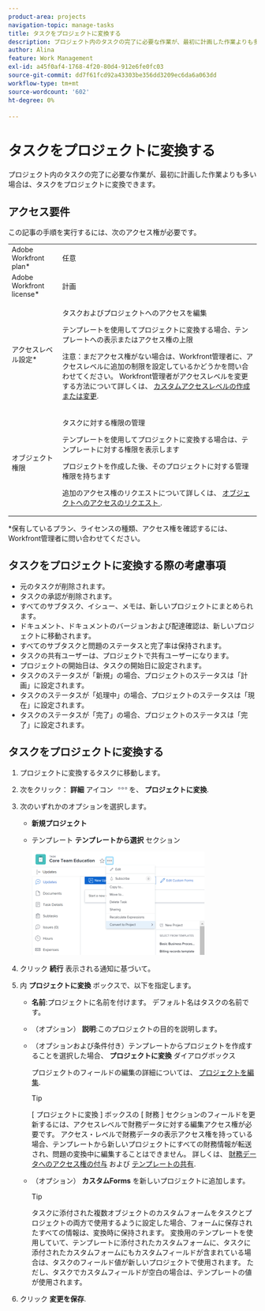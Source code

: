 ```yaml
---
product-area: projects
navigation-topic: manage-tasks
title: タスクをプロジェクトに変換する
description: プロジェクト内のタスクの完了に必要な作業が、最初に計画した作業よりも多い場合は、タスクをプロジェクトに変換できます。
author: Alina
feature: Work Management
exl-id: a45f0af4-1768-4f20-80d4-912e6fe0fc03
source-git-commit: dd7f61fcd92a43303be356dd3209ec6da6a063dd
workflow-type: tm+mt
source-wordcount: '602'
ht-degree: 0%

---
```


# タスクをプロジェクトに変換する

プロジェクト内のタスクの完了に必要な作業が、最初に計画した作業よりも多い場合は、タスクをプロジェクトに変換できます。

## アクセス要件

この記事の手順を実行するには、次のアクセス権が必要です。

<table style="table-layout:auto"> 
 <col> 
 <col> 
 <tbody> 
  <tr> 
   <td role="rowheader">Adobe Workfront plan*</td> 
   <td> <p>任意</p> </td> 
  </tr> 
  <tr> 
   <td role="rowheader">Adobe Workfront license*</td> 
   <td> <p>計画 </p> </td> 
  </tr> 
  <tr> 
   <td role="rowheader">アクセスレベル設定*</td> 
   <td> <p>タスクおよびプロジェクトへのアクセスを編集</p> <p>テンプレートを使用してプロジェクトに変換する場合、テンプレートへの表示またはアクセス権の上限</p> <p>注意：まだアクセス権がない場合は、Workfront管理者に、アクセスレベルに追加の制限を設定しているかどうかを問い合わせてください。 Workfront管理者がアクセスレベルを変更する方法について詳しくは、 <a href="../../../administration-and-setup/add-users/configure-and-grant-access/create-modify-access-levels.md" class="MCXref xref">カスタムアクセスレベルの作成または変更</a>.</p> </td> 
  </tr> 
  <tr> 
   <td role="rowheader">オブジェクト権限</td> 
   <td> <p>タスクに対する権限の管理</p> <p>テンプレートを使用してプロジェクトに変換する場合は、テンプレートに対する権限を表示します</p> <p>プロジェクトを作成した後、そのプロジェクトに対する管理権限を持ちます</p> <p>追加のアクセス権のリクエストについて詳しくは、 <a href="../../../workfront-basics/grant-and-request-access-to-objects/request-access.md" class="MCXref xref">オブジェクトへのアクセスのリクエスト </a>.</p> </td> 
  </tr> 
 </tbody> 
</table>

&#42;保有しているプラン、ライセンスの種類、アクセス権を確認するには、Workfront管理者に問い合わせてください。

## タスクをプロジェクトに変換する際の考慮事項

* 元のタスクが削除されます。
* タスクの承認が削除されます。
* すべてのサブタスク、イシュー、メモは、新しいプロジェクトにまとめられます。
* ドキュメント、ドキュメントのバージョンおよび配達確認は、新しいプロジェクトに移動されます。
* すべてのサブタスクと問題のステータスと完了率は保持されます。
* タスクの共有ユーザーは、プロジェクトで共有ユーザーになります。
* プロジェクトの開始日は、タスクの開始日に設定されます。
* タスクのステータスが「新規」の場合、プロジェクトのステータスは「計画」に設定されます。
* タスクのステータスが「処理中」の場合、プロジェクトのステータスは「現在」に設定されます。
* タスクのステータスが「完了」の場合、プロジェクトのステータスは「完了」に設定されます。

## タスクをプロジェクトに変換する

1. プロジェクトに変換するタスクに移動します。
1. 次をクリック： **詳細** アイコン ![](assets/more-icon.png)を、 **プロジェクトに変換**.
1. 次のいずれかのオプションを選択します。

   * **新規プロジェクト**
   * テンプレート **テンプレートから選択** セクション

      ![](assets/convert-task-to-project-template-option-dropdown-nwe-350x209.png)

1. クリック **続行** 表示される通知に基づいて。
1. 内 **プロジェクトに変換** ボックスで、以下を指定します。

   * **名前**:プロジェクトに名前を付けます。 デフォルト名はタスクの名前です。
   * （オプション） **説明**:このプロジェクトの目的を説明します。
   * （オプションおよび条件付き）テンプレートからプロジェクトを作成することを選択した場合、 **プロジェクトに変換** ダイアログボックス

      プロジェクトのフィールドの編集の詳細については、 [プロジェクトを編集](../../../manage-work/projects/manage-projects/edit-projects.md).

      >[!TIP]
      >
      >[ プロジェクトに変換 ] ボックスの [ 財務 ] セクションのフィールドを更新するには、アクセスレベルで財務データに対する編集アクセス権が必要です。 アクセス・レベルで財務データの表示アクセス権を持っている場合、テンプレートから新しいプロジェクトにすべての財務情報が転送され、問題の変換中に編集することはできません。 詳しくは、 [財務データへのアクセス権の付与](../../../administration-and-setup/add-users/configure-and-grant-access/grant-access-financial.md) および [テンプレートの共有](../../../workfront-basics/grant-and-request-access-to-objects/share-a-template.md).

   * （オプション） **カスタムForms** を新しいプロジェクトに追加します。

      >[!TIP]
      タスクに添付された複数オブジェクトのカスタムフォームをタスクとプロジェクトの両方で使用するように設定した場合、フォームに保存されたすべての情報は、変換時に保持されます。
      変換用のテンプレートを使用していて、テンプレートに添付されたカスタムフォームに、タスクに添付されたカスタムフォームにもカスタムフィールドが含まれている場合は、タスクのフィールド値が新しいプロジェクトで使用されます。 ただし、タスクでカスタムフィールドが空白の場合は、テンプレートの値が使用されます。

1. クリック **変更を保存**.
